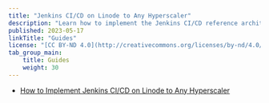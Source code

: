 ```yaml
---
title: "Jenkins CI/CD on Linode to Any Hyperscaler"
description: "Learn how to implement the Jenkins CI/CD reference architecture using multiple agent nodes. This implementation deploy a Node.js app to a Kubernetes cluster."
published: 2023-05-17
linkTitle: "Guides"
license: "[CC BY-ND 4.0](http://creativecommons.org/licenses/by-nd/4.0/)"
tab_group_main:
    title: Guides
    weight: 30
---
```


- [How to Implement Jenkins CI/CD on Linode to Any Hyperscaler](/docs/reference-architecture/jenkins-ci-cd-on-linode-to-any-hyperscaler/guides/implement-jenkins-ci-cd/)